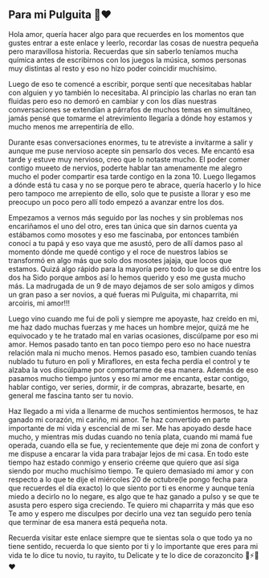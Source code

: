 

## Para mi Pulguita 🌈♥️

Hola amor, quería hacer algo para que recuerdes en los momentos que gustes 
entrar a este enlace y leerlo, recordar las cosas de nuestra pequeña pero
maravillosa historia. Recuerdas que sin saberlo teníamos mucha química
antes de escribirnos con los juegos la música, somos personas muy distintas al resto
y eso no hizo poder coincidir muchísimo.

Luego de eso te comencé a escribir, porque sentí que necesitabas hablar con alguien y yo también
lo necesitaba. Al principio las charlas no eran tan fluidas pero eso no demoró
en cambiar y con los días nuestras conversaciones se extendían a párrafos de muchos temas en
simultáneo, jamás pensé que tomarme el atrevimiento llegaría a dónde hoy estamos y mucho menos me
arrepentiría de ello.

Durante esas conversaciones enormes, tu te atreviste a invitarme a salir y aunque me puse nervioso
acepte sin pensarlo dos veces. Me encantó esa tarde y estuve muy nervioso, creo que lo notaste mucho. 
El poder comer contigo mueeto de nervios, poderte hablar tan amenamente me alegro mucho el poder
compartir esa tarde contigo en la zona 10. Luego llegamos a dónde está tu casa y no se porque pero 
te abrace, quería hacerlo y lo hice pero tampoco me arrepiento de ello, solo que te pusiste a llorar
y eso me preocupo un poco pero allí todo empezó a avanzar entre los dos.

Empezamos a vernos más seguido por las noches y sin problemas nos encariñamos el uno del otro, eres 
tan única que sin darnos cuenta ya estábamos como mosotes y eso me fascinaba, por entonces también 
conocí a tu papá y eso vaya que me asustó, pero de allí damos paso al momento dónde me quedé contigo 
y el roce de nuestros labios se transformó en algo más que solo dos mosotes jajaja, que locos que estamos.
Quizá algo rápido para la mayoría pero todo lo que se dió entre los dos ha Sido porque ambos así lo hemos querido
y eso me gusta mucho más. La madrugada de un 9 de mayo dejamos de ser solo amigos y dimos un gran paso a ser novios, 
a qué fueras mi Pulguita, mi chaparrita, mi arcoiris, mi amor!!!

Luego vino cuando me fui de poli y siempre me apoyaste, haz creído en mi, me haz dado muchas fuerzas y me haces
un hombre mejor, quizá me he equivocado y te he tratado mal en varias ocasiones, discúlpame por eso mi amor.
Hemos pasado tanto en tan poco tiempo pero eso no hace nuestra relación mala ni mucho menos. Hemos pasado eso, tambien
cuando tenías nublado tu futuro en poli y Miraflores, en esta fecha perdía el control y te alzaba la vos
discúlpame por comportarme de esa manera. Además de eso pasamos mucho tiempo juntos y eso mi amor me encanta, estar contigo,
hablar contigo, ver series, dormir, ir de compras, abrazarte, besarte, en general me fascina tanto
 ser tu novio. 

Haz llegado a mi vida a llenarme de muchos sentimientos hermosos, te haz ganado mi corazón, mi cariño, mi amor.
Te haz convertido en parte importante de mi vida y escencial de mi ser. Me has apoyado desde hace mucho, y mientras mis dudas cuando no tenía
plata, cuando mi mamá fue operada, cuando ella se fue, y recientemente que deje mi zona de confort y me dispuse a encarar la vida
para trabajar lejos de mi casa. En todo este tiempo haz estado conmigo y enserio créeme que quiero que así siga siendo por mucho muchísimo tiempo.
Te quiero demasiado mi amor y con respecto a lo que te dije el miércoles 20 de octubre(le pongo fecha para que recuerdes el día exacto) lo que
siento por ti es enorme y aunque tenía miedo a decirlo no lo negare, es algo que te haz ganado a pulso y se que te asusta pero espero siga creciendo.
Te quiero mi chaparrita y más que eso Te amo y espero me disculpes por decirlo una vez tan seguido pero tenía que terminar de esa manera está pequeña nota.

Recuerda visitar este enlace siempre que te sientas sola o que todo ya no tiene sentido, recuerda lo que siento por ti y lo importante que eres para mi vida
te lo dice tu novio, tu rayito, tu Delicate y te lo dice de corazoncito 🤍⚡🌈♥️
